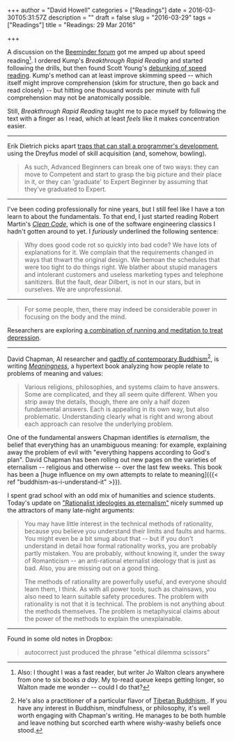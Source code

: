 +++
author = "David Howell"
categories = ["Readings"]
date = 2016-03-30T05:31:57Z
description = ""
draft = false
slug = "2016-03-29"
tags = ["Readings"]
title = "Readings: 29 Mar 2016"

+++


A discussion on the [Beeminder forum](http://forum.beeminder.com/t/speed-reading-with-peter-kump/2043/20) got me amped up about speed reading[^1]. I ordered Kump's _Breakthrough Rapid Reading_ and started following the drills, but then found Scott Young's [debunking of speed reading](https://www.scotthyoung.com/blog/2015/01/19/speed-reading-redo/ "I Was Wrong About Speed Reading"). Kump's method can at least improve skimming speed -- which itself might improve comprehension (skim for structure, then go back and read closely) -- but hitting one thousand words per minute with full comprehension may not be anatomically possible.

Still, _Breakthrough Rapid Reading_ taught me to pace myself by following the text with a finger as I read, which at least _feels_ like it makes concentration easier.

----

Erik Dietrich picks apart [traps that can stall a programmer's development](http://www.daedtech.com/how-developers-stop-learning-rise-of-the-expert-beginner/), using the Dreyfus model of skill acquisition (and, somehow, bowling).

> As such, Advanced Beginners can break one of two ways: they can move to Competent and start to grasp the big picture and their place in it, or they can 'graduate' to Expert Beginner by assuming that they've graduated to Expert.

----

I've been coding professionally for nine years, but I still feel like I have a ton learn to about the fundamentals. To that end, I just started reading Robert Martin's [_Clean Code_](http://www.amazon.com/Clean-Code-Handbook-Software-Craftsmanship/dp/0132350882), which is one of the software engineering classics I hadn't gotten around to yet. I _furiously_ underlined the following sentence:

> Why does good code rot so quickly into bad code? We have lots of explanations for it. We complain that the requirements changed in ways that thwart the original design. We bemoan the schedules that were too tight to do things right. We blather about stupid managers and intolerant customers and useless marketing types and telephone sanitizers. But the fault, dear Dilbert, is not in our stars, but in ourselves. We are unprofessional.

----

> For some people, then, there may indeed be considerable power in focusing on the body and the mind.

Researchers are exploring [a combination of running and meditation to treat depression](http://nymag.com/scienceofus/2016/03/how-running-and-meditation-change-the-brains-of-the-depressed.html%0A).

----

David Chapman, AI researcher and [gadfly of contemporary Buddhism](https://meaningness.wordpress.com/2015/09/23/buddhist-ethics-is-a-fraud/#summary)[^2], is writing [_Meaningness_](http://meaningness.com), a hypertext book analyzing how people relate to problems of meaning and values:

> Various religions, philosophies, and systems claim to have answers. Some are complicated, and they all seem quite different. When you strip away the details, though, there are only a half dozen fundamental answers. Each is appealing in its own way, but also problematic. Understanding clearly what is right and wrong about each approach can resolve the underlying problem.

One of the fundamental answers Chapman identifies is _eternalism_, the belief that everything has an unambiguous meaning: for example, explaining away the problem of evil with "everything happens according to God's plan". David Chapman has been rolling out new pages on the varieties of eternalism -- religious and otherwise -- over the last few weeks. This book has been a [huge influence on my own attempts to relate to meaning]({{< ref "buddhism-as-i-understand-it" >}}).

I spent grad school with an odd mix of humanities and science students. Today's update on ["Rationalist ideologies as eternalism"](http://meaningness.com/rationalist-eternalism) nicely summed up the attractors of many late-night arguments:

> You may have little interest in the technical methods of rationality, because you believe you understand their limits and faults and harms. You might even be a bit smug about that -- but if you don't understand in detail how formal rationality works, you are probably partly mistaken. You are probably, without knowing it, under the sway of Romanticism -- an anti-rational eternalist ideology that is just as bad. Also, you are missing out on a good thing.
>
> The methods of rationality are powerfully useful, and everyone should learn them, I think. As with all power tools, such as chainsaws, you also need to learn suitable safety procedures. The problem with rationality is not that it is technical. The problem is not anything about the methods themselves. The problem is metaphysical claims about the power of the methods to explain the unexplainable.

----

Found in some old notes in Dropbox:

> autocorrect just produced the phrase "ethical dilemma scissors"

[^1]:	Also: I thought I was a fast reader, but writer Jo Walton clears anywhere from one to six books _a day_. My to-read queue keeps getting longer, so Walton made me wonder -- could I do that?

[^2]:	He's also a practitioner of a particular flavor of [Tibetan Buddhism ](http://arobuddhism.org). If you have any interest in Buddhism, mindfulness, or philosophy, it's well worth engaging with Chapman's writing. He manages to be both humble and leave nothing but scorched earth where wishy-washy beliefs once stood.

